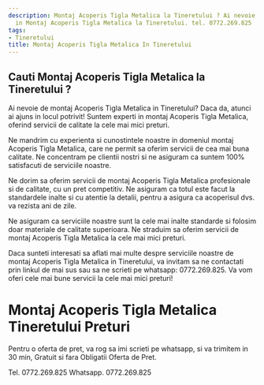 ```yaml
---
description: Montaj Acoperis Tigla Metalica la Tineretului ? Ai nevoie de un profesionist
  in Montaj Acoperis Tigla Metalica la Tineretului. tel. 0772.269.825
tags:
- Tineretului
title: Montaj Acoperis Tigla Metalica In Tineretului
---
```



## Cauti Montaj Acoperis Tigla Metalica la Tineretului ?

Ai nevoie de montaj Acoperis Tigla Metalica in Tineretului? Daca da, atunci ai ajuns in locul potrivit! Suntem experti in montaj Acoperis Tigla Metalica, oferind servicii de calitate la cele mai mici preturi. 

Ne mandrim cu experienta si cunostintele noastre in domeniul montaj Acoperis Tigla Metalica, care ne permit sa oferim servicii de cea mai buna calitate. Ne concentram pe clientii nostri si ne asiguram ca suntem 100% satisfacuti de serviciile noastre. 

Ne dorim sa oferim servicii de montaj Acoperis Tigla Metalica profesionale si de calitate, cu un pret competitiv. Ne asiguram ca totul este facut la standardele inalte si cu atentie la detalii, pentru a asigura ca acoperisul dvs. va rezista ani de zile. 

Ne asiguram ca serviciile noastre sunt la cele mai inalte standarde si folosim doar materiale de calitate superioara. Ne straduim sa oferim servicii de montaj Acoperis Tigla Metalica la cele mai mici preturi. 

Daca sunteti interesati sa aflati mai multe despre serviciile noastre de montaj Acoperis Tigla Metalica in Tineretului, va invitam sa ne contactati prin linkul de mai sus sau sa ne scrieti pe whatsapp: 0772.269.825. Va vom oferi cele mai bune servicii la cele mai mici preturi!

# Montaj Acoperis Tigla Metalica Tineretului Preturi
Pentru o oferta de pret, va rog sa imi scrieti pe whatsapp, si va trimitem in 30 min, Gratuit si fara Obligatii Oferta de Pret.

Tel. 0772.269.825
Whatsapp. 0772.269.825